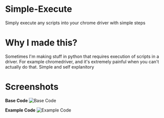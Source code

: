 # Simple-Execute
Simply execute any scripts into your chrome driver with simple steps

# Why I made this?
Sometimes I'm making stuff in python that requires execution of scripts in a driver. For example chromedriver, and it's extremely painful when you can't actually do that. Simple and self explanitory 

# Screenshots

**Base Code**
![Base Code](https://cdn.discordapp.com/attachments/898372608444207155/921298057109340230/unknown.png)

**Example Code**
![Example Code](https://cdn.discordapp.com/attachments/898372608444207155/921298057109340230/unknown.png)
